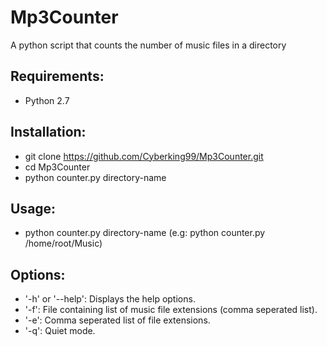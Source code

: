 # Mp3Counter
A python script that counts the number of music files in a directory

## Requirements:
 - Python 2.7

## Installation:
 - git clone https://github.com/Cyberking99/Mp3Counter.git
 - cd Mp3Counter
 - python counter.py directory-name

## Usage:
 - python counter.py directory-name (e.g: python counter.py /home/root/Music)

## Options:
 - '-h' or '--help': Displays the help options.
 - '-f': File containing list of music file extensions (comma seperated list).
 - '-e': Comma seperated list of file extensions.
 - '-q': Quiet mode.